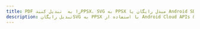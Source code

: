 ---title: PDF را به  تبدیل کنیدPPSX، SVG به PPSX مبدل رایگان یا Android SDKdescription: تبدیل رایگانSVG به PPSX با استفاده از Android Cloud APIs & SDK همچنین اسناد PDF را در Cloud ایجاد، ویرایش و رندر کنید.---